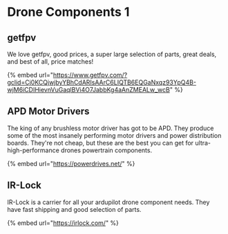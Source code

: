 # Drone Components 1

## getfpv

We love getfpv, good prices, a super large selection of parts, great deals, and best of all, price matches!

{% embed url="https://www.getfpv.com/?gclid=Cj0KCQjwjbyYBhCdARIsAArC6LIQTB6EQGaNxqz93YpQ4B-wjM6iCDIHievnVuGaqlBVi4O7JabbKg4aAnZMEALw_wcB" %}

## APD Motor Drivers

The king of any brushless motor driver has got to be APD. They produce some of the most insanely performing motor drivers and power distribution boards. They're not cheap, but these are the best you can get for ultra-high-performance drones powertrain components.

{% embed url="https://powerdrives.net/" %}

## IR-Lock

IR-Lock is a carrier for all your ardupilot drone component needs. They have fast shipping and good selection of parts.&#x20;

{% embed url="https://irlock.com/" %}
